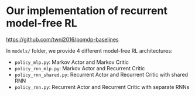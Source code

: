 # Our implementation of recurrent model-free RL
https://github.com/twni2016/pomdp-baselines

In `models/` folder, we provide 4 different model-free RL architectures:
- `policy_mlp.py`: Markov Actor and Markov Critic
- `policy_rnn_mlp.py`: Markov Actor and Recurrent Critic
- `policy_rnn_shared.py`: Recurrent Actor and Recurrent Critic with shared RNN
- `policy_rnn.py`: Recurrent Actor and Recurrent Critic with separate RNNs
